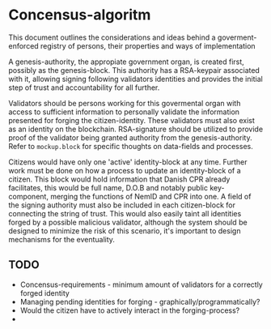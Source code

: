 # Concensus-algoritm
This document outlines the considerations and ideas behind a goverment-enforced registry of persons, their properties and ways of implementation

A genesis-authority, the appropiate government organ, is created first, possibly as the genesis-block. 
This authority has a RSA-keypair associated with it, allowing signing following validators identities and provides the initial step of trust and accountability for all further.

Validators should be persons working for this govermental organ with access to sufficient information to personally validate the information presented for forging the citizen-identity. These validators must also exist as an identity on the blockchain. RSA-signature should be utilized to provide proof of the validator being granted authority from the genesis-authority. Refer to `mockup.block` for specific thoughts on data-fields and processes.

Citizens would have only one 'active' identity-block at any time. Further work must be done on how a process to update an identity-block of a citizen. This block would hold information that Danish CPR already facilitates, this would be full name, D.O.B and notably public key-component, merging the functions of NemID and CPR into one. A field of the signing authority must also be included in each citizen-block for connecting the string of trust. This would also easily taint all identities forged by a possible malicious validator, although the system should be designed to minimize the risk of this scenario, it's important to design mechanisms for the eventuality.

## TODO
- Concensus-requirements - minimum amount of validators for a correctly forged identity
- Managing pending identities for forging - graphically/programmatically?
- Would the citizen have to actively interact in the forging-process?
- 
